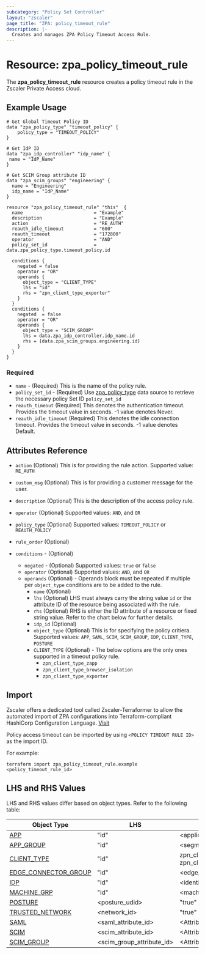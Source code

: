 ```yaml
---
subcategory: "Policy Set Controller"
layout: "zscaler"
page_title: "ZPA: policy_timeout_rule"
description: |-
  Creates and manages ZPA Policy Timeout Access Rule.
---
```


# Resource: zpa_policy_timeout_rule

The **zpa_policy_timeout_rule** resource creates a policy timeout rule in the Zscaler Private Access cloud.

## Example Usage

```hcl
# Get Global Timeout Policy ID
data "zpa_policy_type" "timeout_policy" {
    policy_type = "TIMEOUT_POLICY"
}

# Get IdP ID
data "zpa_idp_controller" "idp_name" {
 name = "IdP_Name"
}

# Get SCIM Group attribute ID
data "zpa_scim_groups" "engineering" {
  name = "Engineering"
  idp_name = "IdP_Name"
}

resource "zpa_policy_timeout_rule" "this"  {
  name                          = "Example"
  description                   = "Example"
  action                        = "RE_AUTH"
  reauth_idle_timeout           = "600"
  reauth_timeout                = "172800"
  operator                      = "AND"
  policy_set_id                 = data.zpa_policy_type.timeout_policy.id

  conditions {
    negated = false
    operator = "OR"
    operands {
      object_type = "CLIENT_TYPE"
      lhs = "id"
      rhs = "zpn_client_type_exporter"
    }
  }
  conditions {
    negated  = false
    operator = "OR"
    operands {
      object_type = "SCIM_GROUP"
      lhs = data.zpa_idp_controller.idp_name.id
      rhs = [data.zpa_scim_groups.engineering.id]
    }
  }
}
```

### Required

* `name` - (Required) This is the name of the policy rule.
* `policy_set_id` - (Required) Use [zpa_policy_type](https://registry.terraform.io/providers/zscaler/zpa/latest/docs/data-sources/zpa_policy_type) data source to retrieve the necessary policy Set ID ``policy_set_id``
* `reauth_timeout` (Required) This denotes the authentication timeout. Provides the timeout value in seconds. -1 value denotes Never.
* `reauth_idle_timeout` (Required) This denotes the idle connection timeout. Provides the timeout value in seconds. -1 value denotes Default.

## Attributes Reference

* `action` (Optional) This is for providing the rule action. Supported value: ``RE_AUTH``
* `custom_msg` (Optional) This is for providing a customer message for the user.
* `description` (Optional) This is the description of the access policy rule.
* `operator` (Optional) Supported values: ``AND``, and ``OR``
* `policy_type` (Optional) Supported values: ``TIMEOUT_POLICY`` or ``REAUTH_POLICY``

* `rule_order` (Optional)

* `conditions` - (Optional)
  * `negated` - (Optional) Supported values: ``true`` or ``false``
  * `operator` (Optional) Supported values: ``AND``, and ``OR``
  * `operands` (Optional) - Operands block must be repeated if multiple per `object_type` conditions are to be added to the rule.
    * `name` (Optional)
    * `lhs` (Optional) LHS must always carry the string value ``id`` or the attribute ID of the resource being associated with the rule.
    * `rhs` (Optional) RHS is either the ID attribute of a resource or fixed string value. Refer to the chart below for further details.
    * `idp_id` (Optional)
    * `object_type` (Optional) This is for specifying the policy critiera. Supported values: `APP`, `SAML`, `SCIM`, `SCIM_GROUP`, `IDP`, `CLIENT_TYPE`,  `POSTURE`
    * `CLIENT_TYPE` (Optional) - The below options are the only ones supported in a timeout policy rule.
      * `zpn_client_type_zapp`
      * `zpn_client_type_browser_isolation`
      * `zpn_client_type_exporter`

## Import

Zscaler offers a dedicated tool called Zscaler-Terraformer to allow the automated import of ZPA configurations into Terraform-compliant HashiCorp Configuration Language.
[Visit](https://github.com/zscaler/zscaler-terraformer)

Policy access timeout can be imported by using `<POLICY TIMEOUT RULE ID>` as the import ID.

For example:

```shell
terraform import zpa_policy_timeout_rule.example <policy_timeout_rule_id>
```

## LHS and RHS Values

LHS and RHS values differ based on object types. Refer to the following table:

| Object Type | LHS| RHS
|----------|-----------|----------
| [APP](https://registry.terraform.io/providers/zscaler/zpa/latest/docs/resources/zpa_application_segment) | "id" | <application_segment_ID> |
| [APP_GROUP](https://registry.terraform.io/providers/zscaler/zpa/latest/docs/resources/zpa_segment_group) | "id" | <segment_group_ID> |
| [CLIENT_TYPE](https://registry.terraform.io/providers/zscaler/zpa/latest/docs/resources/zpa_application_segment_browser_access) | "id" | zpn_client_type_zappl or zpn_client_type_exporter |
| [EDGE_CONNECTOR_GROUP](https://registry.terraform.io/providers/zscaler/zpa/latest/docs/data-sources/zpa_cloud_connector_group) | "id" | <edge_connector_ID> |
| [IDP](https://registry.terraform.io/providers/zscaler/zpa/latest/docs/data-sources/zpa_idp_controller) | "id" | <identity_provider_ID> |
| [MACHINE_GRP](https://registry.terraform.io/providers/zscaler/zpa/latest/docs/data-sources/zpa_machine_group) | "id" | <machine_group_ID> |
| [POSTURE](https://registry.terraform.io/providers/zscaler/zpa/latest/docs/data-sources/zpa_posture_profile) | <posture_udid>  | "true" / "false" |
| [TRUSTED_NETWORK](https://registry.terraform.io/providers/zscaler/zpa/latest/docs/data-sources/zpa_trusted_network) | <network_id>  | "true" |
| [SAML](https://registry.terraform.io/providers/zscaler/zpa/latest/docs/data-sources/zpa_saml_attribute) | <saml_attribute_id>  | <Attribute_value_to_match> |
| [SCIM](https://registry.terraform.io/providers/zscaler/zpa/latest/docs/data-sources/zpa_scim_attribute_header) | <scim_attribute_id>  | <Attribute_value_to_match>  |
| [SCIM_GROUP](https://registry.terraform.io/providers/zscaler/zpa/latest/docs/data-sources/zpa_scim_groups) | <scim_group_attribute_id>  | <Attribute_value_to_match>  |
